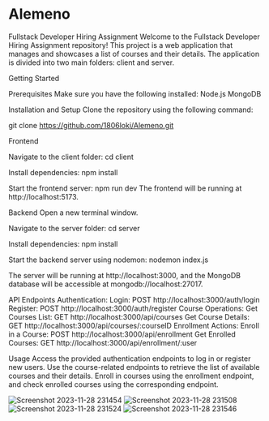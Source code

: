 # Alemeno 
Fullstack Developer Hiring Assignment
Welcome to the Fullstack Developer Hiring Assignment repository! This project is a web application that manages and showcases a list of courses and their details. The application is divided into two main folders: client and server.

Getting Started

Prerequisites
Make sure you have the following installed:
Node.js
MongoDB


Installation and Setup
Clone the repository using the following command:

git clone https://github.com/1806loki/Alemeno.git


Frontend

Navigate to the client folder:
cd client

Install dependencies:
npm install


Start the frontend server:
npm run dev
The frontend will be running at http://localhost:5173.

Backend
Open a new terminal window.

Navigate to the server folder:
cd server


Install dependencies:
npm install

Start the backend server using nodemon:
nodemon index.js

The server will be running at http://localhost:3000, and the MongoDB database will be accessible at mongodb://localhost:27017.

API Endpoints
Authentication:
Login: POST http://localhost:3000/auth/login
Register: POST http://localhost:3000/auth/register
Course Operations:
Get Courses List: GET http://localhost:3000/api/courses
Get Course Details: GET http://localhost:3000/api/courses/:courseID
Enrollment Actions:
Enroll in a Course: POST http://localhost:3000/api/enrollment
Get Enrolled Courses: GET http://localhost:3000/api/enrollment/:user


Usage
Access the provided authentication endpoints to log in or register new users.
Use the course-related endpoints to retrieve the list of available courses and their details.
Enroll in courses using the enrollment endpoint, and check enrolled courses using the corresponding endpoint.



![Screenshot 2023-11-28 231454](https://github.com/1806loki/Alemeno/assets/127595726/27f8d5bb-b3a0-4af7-b17e-394071b67a68)
![Screenshot 2023-11-28 231508](https://github.com/1806loki/Alemeno/assets/127595726/1695dcaa-68c1-4d76-a7f3-9d2973f3f635)
![Screenshot 2023-11-28 231524](https://github.com/1806loki/Alemeno/assets/127595726/2068f076-19e0-4f81-a3ec-524bb699c2e2)
![Screenshot 2023-11-28 231546](https://github.com/1806loki/Alemeno/assets/127595726/8683fbba-6778-48ec-8c22-61b202300a94)
